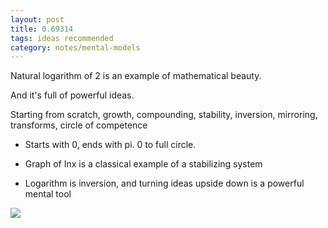 ```yaml
---
layout: post
title: 0.69314  
tags: ideas recommended
category: notes/mental-models 
---
```


Natural logarithm of 2 is an example of mathematical beauty. 

And it's full of powerful ideas. 

Starting from scratch, growth, compounding, stability, inversion, mirroring, transforms, circle of competence  

* Starts with 0, ends with pi. 0 to full circle. 

* Graph of Inx is a classical example of a stabilizing system 
        
* Logarithm is inversion, and turning ideas upside down is a powerful mental tool 

![](https://www.geogebra.org/resource/azn5dkBe/Egglb7jBa3rdbGfB/material-azn5dkBe-thumb@l.png)